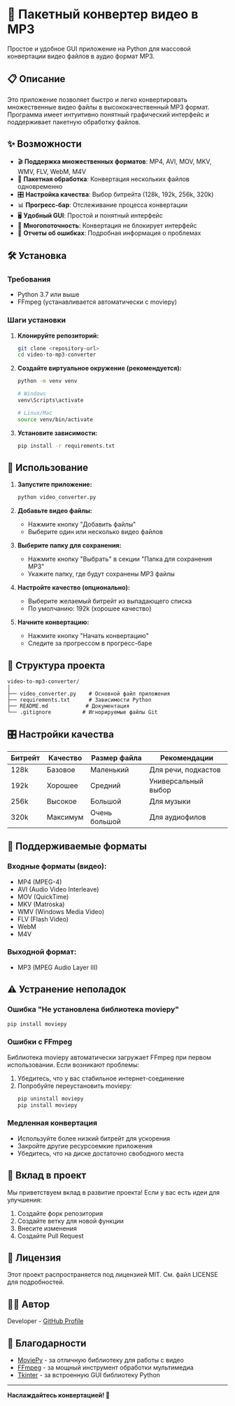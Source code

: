 # 🎵 Пакетный конвертер видео в MP3

Простое и удобное GUI приложение на Python для массовой конвертации видео файлов в аудио формат MP3.

## 📋 Описание

Это приложение позволяет быстро и легко конвертировать множественные видео файлы в высококачественный MP3 формат. Программа имеет интуитивно понятный графический интерфейс и поддерживает пакетную обработку файлов.

## ✨ Возможности

- 🎬 **Поддержка множественных форматов**: MP4, AVI, MOV, MKV, WMV, FLV, WebM, M4V
- 📁 **Пакетная обработка**: Конвертация нескольких файлов одновременно
- 🎛️ **Настройка качества**: Выбор битрейта (128k, 192k, 256k, 320k)
- 📊 **Прогресс-бар**: Отслеживание процесса конвертации
- 🖥️ **Удобный GUI**: Простой и понятный интерфейс
- 🚀 **Многопоточность**: Конвертация не блокирует интерфейс
- 📝 **Отчеты об ошибках**: Подробная информация о проблемах

## 🛠️ Установка

### Требования

- Python 3.7 или выше
- FFmpeg (устанавливается автоматически с moviepy)

### Шаги установки

1. **Клонируйте репозиторий:**
   ```bash
   git clone <repository-url>
   cd video-to-mp3-converter
   ```

2. **Создайте виртуальное окружение (рекомендуется):**
   ```bash
   python -m venv venv
   
   # Windows
   venv\Scripts\activate
   
   # Linux/Mac
   source venv/bin/activate
   ```

3. **Установите зависимости:**
   ```bash
   pip install -r requirements.txt
   ```

## 🚀 Использование

1. **Запустите приложение:**
   ```bash
   python video_converter.py
   ```

2. **Добавьте видео файлы:**
   - Нажмите кнопку "Добавить файлы"
   - Выберите один или несколько видео файлов

3. **Выберите папку для сохранения:**
   - Нажмите кнопку "Выбрать" в секции "Папка для сохранения MP3"
   - Укажите папку, где будут сохранены MP3 файлы

4. **Настройте качество (опционально):**
   - Выберите желаемый битрейт из выпадающего списка
   - По умолчанию: 192k (хорошее качество)

5. **Начните конвертацию:**
   - Нажмите кнопку "Начать конвертацию"
   - Следите за прогрессом в прогресс-баре

## 📁 Структура проекта

```
video-to-mp3-converter/
│
├── video_converter.py    # Основной файл приложения
├── requirements.txt      # Зависимости Python
├── README.md            # Документация
└── .gitignore          # Игнорируемые файлы Git
```

## 🎛️ Настройки качества

| Битрейт | Качество | Размер файла | Рекомендации |
|---------|----------|--------------|-------------|
| 128k    | Базовое  | Маленький    | Для речи, подкастов |
| 192k    | Хорошее  | Средний      | Универсальный выбор |
| 256k    | Высокое  | Большой      | Для музыки |
| 320k    | Максимум | Очень большой| Для аудиофилов |

## 🔧 Поддерживаемые форматы

### Входные форматы (видео):
- MP4 (MPEG-4)
- AVI (Audio Video Interleave)
- MOV (QuickTime)
- MKV (Matroska)
- WMV (Windows Media Video)
- FLV (Flash Video)
- WebM
- M4V

### Выходной формат:
- MP3 (MPEG Audio Layer III)

## ⚠️ Устранение неполадок

### Ошибка "Не установлена библиотека moviepy"
```bash
pip install moviepy
```

### Ошибки с FFmpeg
Библиотека moviepy автоматически загружает FFmpeg при первом использовании. Если возникают проблемы:

1. Убедитесь, что у вас стабильное интернет-соединение
2. Попробуйте переустановить moviepy:
   ```bash
   pip uninstall moviepy
   pip install moviepy
   ```

### Медленная конвертация
- Используйте более низкий битрейт для ускорения
- Закройте другие ресурсоемкие приложения
- Убедитесь, что на диске достаточно свободного места

## 🤝 Вклад в проект

Мы приветствуем вклад в развитие проекта! Если у вас есть идеи для улучшения:

1. Создайте форк репозитория
2. Создайте ветку для новой функции
3. Внесите изменения
4. Создайте Pull Request

## 📄 Лицензия

Этот проект распространяется под лицензией MIT. См. файл LICENSE для подробностей.

## 👨‍💻 Автор

Developer - [GitHub Profile](https://github.com/basicdimon)

## 🙏 Благодарности

- [MoviePy](https://zulko.github.io/moviepy/) - за отличную библиотеку для работы с видео
- [FFmpeg](https://ffmpeg.org/) - за мощный инструмент обработки мультимедиа
- [Tkinter](https://docs.python.org/3/library/tkinter.html) - за встроенную GUI библиотеку Python

---

**Наслаждайтесь конвертацией! 🎵**